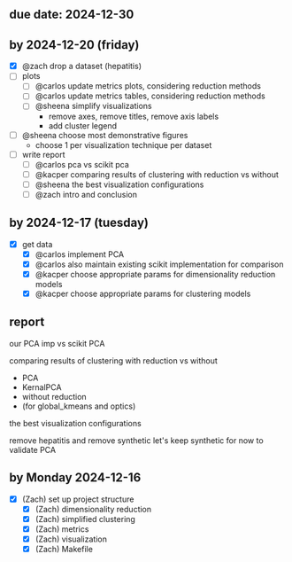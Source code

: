 ## due date: 2024-12-30

## by 2024-12-20 (friday)

- [x] @zach drop a dataset (hepatitis)
- [ ] plots
	- [ ] @carlos update metrics plots, considering reduction methods
	- [ ] @carlos update metrics tables, considering reduction methods
	- [ ] @sheena simplify visualizations
		- remove axes, remove titles, remove axis labels
		- add cluster legend
- [ ] @sheena choose most demonstrative figures
	- choose 1 per visualization technique per dataset
- [ ] write report
	- [ ] @carlos pca vs scikit pca
	- [ ] @kacper comparing results of clustering with reduction vs without
	- [ ] @sheena the best visualization configurations
	- [ ] @zach intro and conclusion

## by 2024-12-17 (tuesday)
- [x] get data
	- [x] @carlos implement PCA
	- [x] @carlos also maintain existing scikit implementation for comparison
	- [x] @kacper choose appropriate params for dimensionality reduction models
	- [x] @kacper choose appropriate params for clustering models

## report
our PCA imp vs scikit PCA

comparing results of clustering with reduction vs without
- PCA
- KernalPCA
- without reduction
- (for global_kmeans and optics)

the best visualization configurations

remove hepatitis and remove synthetic
let's keep synthetic for now to validate PCA

## by Monday 2024-12-16

- [x] (Zach) set up project structure
    - [x] (Zach) dimensionality reduction
    - [x] (Zach) simplified clustering
    - [x] (Zach) metrics
    - [x] (Zach) visualization
    - [x] (Zach) Makefile